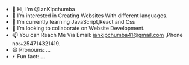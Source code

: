 - 👋 Hi, I’m @IanKipchumba
- 👀 I’m interested in Creating Websites With different languages.
- 🌱 I’m currently learning JavaScript,React and Css
- 💞️ I’m looking to collaborate on Website Development.
- 📫 You can Reach Me Via Email: iankipchumba41@gmail.com ,Phone no:+254714321419.
- 😄 Pronouns: ...
- ⚡ Fun fact: ...

<!---
IanKipchumba/IanKipchumba is a ✨ special ✨ repository because its `README.md` (this file) appears on your GitHub profile.
You can click the Preview link to take a look at your changes.
--->
